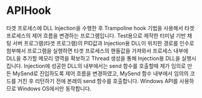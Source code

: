 # APIHook
타겟 프로세스에 DLL Injection을 수행한 후 Trampoline hook 기법을 사용해서 타겟 프로세스의 제어 흐름을 변경하는 프로그램입니다.
Test용으로 제작한 터미널 기반 채팅 서버 프로그램(타겟 프로그램)의 PID값과 Injection용 DLL이 위치한 경로를 인수로 첨부해서 프로그램을 실행하면 타겟 프로세스의 핸들값을 가져와서 프로세스 내부에 DLL을 추가할 메모리 영역을 확보하고 Thread 생성을 통해 Injection용 DLL을 실행시킵니다. Injection에 성공한 DLL의 내부에서는 send 함수를 호출할때 제가 임의로 만든 MySend로 진입하도록 제어 흐름을 변경하였고, MySend 함수 내부에서 임의의 코드를 거친 후 리턴하기 전에 본래의 send 함수를 호출합니다. Windows API를 사용하므로 Windows OS에서만 동작합니다.
